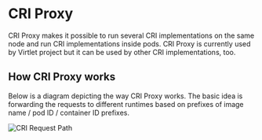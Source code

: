 # CRI Proxy

CRI Proxy makes it possible to run several CRI implementations on the
same node and run CRI implementations inside pods. CRI Proxy is
currently used by Virtlet project but it can be used by other CRI
implementations, too.

## How CRI Proxy works

Below is a diagram depicting the way CRI Proxy works. The basic idea
is forwarding the requests to different runtimes based on prefixes of
image name / pod ID / container ID prefixes.

![CRI Request Path](../../../docs/src/img/criproxy.png)
